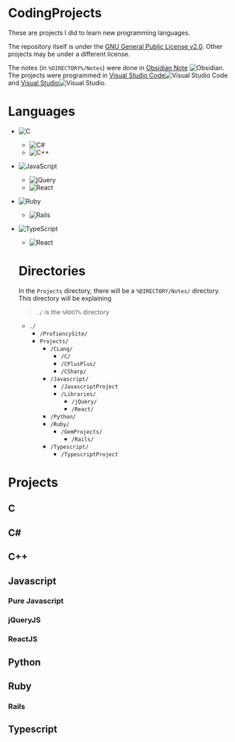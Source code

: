 # CodingProjects
These are projects I did to learn new programming languages.

The repository itself is under the [GNU General Public License v2.0](LICENSE). Other projects may be under a different license.

The notes (in `%DIRECTORY%/Notes`) were done in [Obsidian Note](https://obsidian.md) ![Obsidian](https://img.shields.io/badge/Obsidian-%23483699.svg?style=for-the-badge&logo=obsidian&logoColor=white). The projects were programmed in [Visual Studio Code](https://code.visualstudio.com/)![Visual Studio Code](https://img.shields.io/badge/Visual%20Studio%20Code-0078d7.svg?style=for-the-badge&logo=visual-studio-code&logoColor=white) and [Visual Studio](https://visualstudio.microsoft.com/)![Visual Studio](https://img.shields.io/badge/Visual%20Studio-5C2D91.svg?style=for-the-badge&logo=visual-studio&logoColor=white).

# Languages
- ![C](https://img.shields.io/badge/c-%2300599C.svg?style=for-the-badge&logo=c&logoColor=white)
  - ![C#](https://img.shields.io/badge/c%23-%23239120.svg?style=for-the-badge&logo=csharp&logoColor=white)
  - ![C++](https://img.shields.io/badge/c++-%2300599C.svg?style=for-the-badge&logo=c%2B%2B&logoColor=white)
- ![JavaScript](https://img.shields.io/badge/javascript-%23323330.svg?style=for-the-badge&logo=javascript&logoColor=%23F7DF1E)
  - ![jQuery](https://img.shields.io/badge/jquery-%230769AD.svg?style=for-the-badge&logo=jquery&logoColor=white)
  - ![React](https://img.shields.io/badge/react-%2320232a.svg?style=for-the-badge&logo=react&logoColor=%2361DAFB)
- ![Ruby](https://img.shields.io/badge/ruby-%23CC342D.svg?style=for-the-badge&logo=ruby&logoColor=white)
  - ![Rails](https://img.shields.io/badge/rails-%23CC0000.svg?style=for-the-badge&logo=ruby-on-rails&logoColor=white) 
- ![TypeScript](https://img.shields.io/badge/typescript-%23007ACC.svg?style=for-the-badge&logo=typescript&logoColor=white)
  - ![React](https://img.shields.io/badge/react-%2320232a.svg?style=for-the-badge&logo=react&logoColor=%2361DAFB) 


  # Directories
  In the `Projects` directory, there will be a `%DIRECTORY/Notes/` directory. This directory will be explaining
  > `./` is the `%ROOT%` directory
  - `./`
    - `/ProfiencySite/`
    - `Projects/`
      - `/CLang/`
        - `/C/`  
        - `/CPlusPlus/`
        - `/CSharp/`
      - `/Javascript/`
        - `/JavascriptProject`
        - `/Libraries/` 
          -  `/jQuery/`
          -  `/React/`
      - `/Python/`  
      - `/Ruby/`
        - `/GemProjects/`
          - `/Rails/`
      - `/Typescript/`
        - `/TypescriptProject` 
# Projects
## C
## C#
## C++
## Javascript
### Pure Javascript
### jQueryJS
### ReactJS 
## Python
## Ruby
### Rails
## Typescript

 

